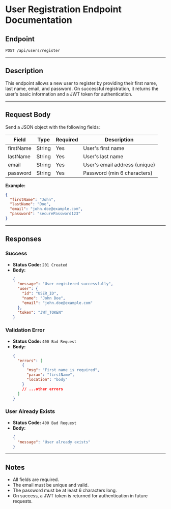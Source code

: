# User Registration Endpoint Documentation

## Endpoint

`POST /api/users/register`

---

## Description

This endpoint allows a new user to register by providing their first name, last name, email, and password. On successful registration, it returns the user's basic information and a JWT token for authentication.

---

## Request Body

Send a JSON object with the following fields:

| Field      | Type   | Required | Description                  |
|------------|--------|----------|------------------------------|
| firstName  | String | Yes      | User's first name            |
| lastName   | String | Yes      | User's last name             |
| email      | String | Yes      | User's email address (unique)|
| password   | String | Yes      | Password (min 6 characters)  |

**Example:**
```json
{
  "firstName": "John",
  "lastName": "Doe",
  "email": "john.doe@example.com",
  "password": "securePassword123"
}
```

---

## Responses

### Success

- **Status Code:** `201 Created`
- **Body:**
    ```json
    {
      "message": "User registered successfully",
      "user": {
        "id": "USER_ID",
        "name": "John Doe",
        "email": "john.doe@example.com"
      },
      "token": "JWT_TOKEN"
    }
    ```

### Validation Error

- **Status Code:** `400 Bad Request`
- **Body:**
    ```json
    {
      "errors": [
        {
          "msg": "First name is required",
          "param": "firstName",
          "location": "body"
        }
        // ...other errors
      ]
    }
    ```

### User Already Exists

- **Status Code:** `400 Bad Request`
- **Body:**
    ```json
    {
      "message": "User already exists"
    }
    ```

---

## Notes

- All fields are required.
- The email must be unique and valid.
- The password must be at least 6 characters long.
- On success, a JWT token is returned for authentication in future requests.